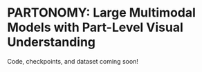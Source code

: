 # PARTONOMY: Large Multimodal Models with Part-Level Visual Understanding
Code, checkpoints, and dataset coming soon!
